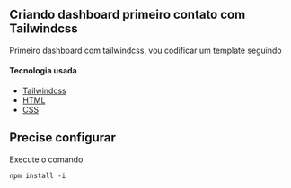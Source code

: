 ## Criando dashboard primeiro contato com Tailwindcss
Primeiro dashboard com tailwindcss, vou codificar um template seguindo

#### Tecnologia usada 
   - [Tailwindcss](https://tailwindcss.com)
   - [HTML](https://www.w3schools.com/html/)
   - [CSS](https://www.w3schools.com/css/)

## Precise configurar
Execute o comando
```
npm install -i
```